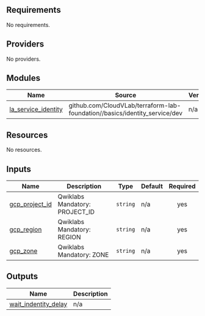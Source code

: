 ## Requirements

No requirements.

## Providers

No providers.

## Modules

| Name | Source | Version |
|------|--------|---------|
| <a name="module_la_service_identity"></a> [la\_service\_identity](#module\_la\_service\_identity) | github.com/CloudVLab/terraform-lab-foundation//basics/identity_service/dev | n/a |

## Resources

No resources.

## Inputs

| Name | Description | Type | Default | Required |
|------|-------------|------|---------|:--------:|
| <a name="input_gcp_project_id"></a> [gcp\_project\_id](#input\_gcp\_project\_id) | Qwiklabs Mandatory: PROJECT\_ID | `string` | n/a | yes |
| <a name="input_gcp_region"></a> [gcp\_region](#input\_gcp\_region) | Qwiklabs Mandatory: REGION | `string` | n/a | yes |
| <a name="input_gcp_zone"></a> [gcp\_zone](#input\_gcp\_zone) | Qwiklabs Mandatory: ZONE | `string` | n/a | yes |

## Outputs

| Name | Description |
|------|-------------|
| <a name="output_wait_indentity_delay"></a> [wait\_indentity\_delay](#output\_wait\_indentity\_delay) | n/a |
